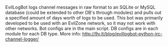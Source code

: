 EvilLogBot logs channel messages in raw format to an SQLite or MySQL database (could be extended to other DB's through modules) and pulls out a specified amount of days worth of logs to be used. This bot was primarily developed to be used with an EvilZone network, so it may not work with other networks.
Bot configs are in the main script. DB configs are in each module for each DB type.
More info: http://9v.lt/blog/evillogbot-python-irc-channel-logger/
